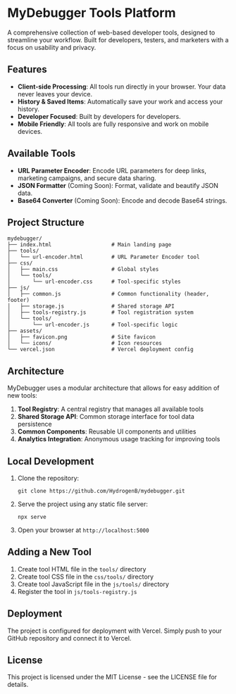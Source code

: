 # MyDebugger Tools Platform

A comprehensive collection of web-based developer tools, designed to streamline your workflow. Built for developers, testers, and marketers with a focus on usability and privacy.

## Features

- **Client-side Processing**: All tools run directly in your browser. Your data never leaves your device.
- **History & Saved Items**: Automatically save your work and access your history.
- **Developer Focused**: Built by developers for developers.
- **Mobile Friendly**: All tools are fully responsive and work on mobile devices.

## Available Tools

- **URL Parameter Encoder**: Encode URL parameters for deep links, marketing campaigns, and secure data sharing.
- **JSON Formatter** (Coming Soon): Format, validate and beautify JSON data.
- **Base64 Converter** (Coming Soon): Encode and decode Base64 strings.

## Project Structure

```
mydebugger/
├── index.html                   # Main landing page
├── tools/
│   └── url-encoder.html         # URL Parameter Encoder tool
├── css/
│   ├── main.css                 # Global styles
│   └── tools/
│       └── url-encoder.css      # Tool-specific styles
├── js/
│   ├── common.js                # Common functionality (header, footer)
│   ├── storage.js               # Shared storage API
│   ├── tools-registry.js        # Tool registration system
│   └── tools/
│       └── url-encoder.js       # Tool-specific logic
├── assets/
│   ├── favicon.png              # Site favicon
│   └── icons/                   # Icon resources
└── vercel.json                  # Vercel deployment config
```

## Architecture

MyDebugger uses a modular architecture that allows for easy addition of new tools:

1. **Tool Registry**: A central registry that manages all available tools
2. **Shared Storage API**: Common storage interface for tool data persistence
3. **Common Components**: Reusable UI components and utilities
4. **Analytics Integration**: Anonymous usage tracking for improving tools

## Local Development

1. Clone the repository:
   ```
   git clone https://github.com/HydrogenB/mydebugger.git
   ```

2. Serve the project using any static file server:
   ```
   npx serve
   ```

3. Open your browser at `http://localhost:5000`

## Adding a New Tool

1. Create tool HTML file in the `tools/` directory
2. Create tool CSS file in the `css/tools/` directory
3. Create tool JavaScript file in the `js/tools/` directory
4. Register the tool in `js/tools-registry.js`

## Deployment

The project is configured for deployment with Vercel. Simply push to your GitHub repository and connect it to Vercel.

## License

This project is licensed under the MIT License - see the LICENSE file for details.

